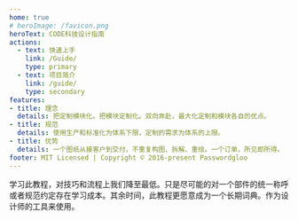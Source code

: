 ```yaml
---
home: true
# heroImage: /favicon.png
heroText: CODE科技设计指南
actions: 
  - text: 快速上手
    link: /Guide/
    type: primary
  - text: 项目简介
    link: /guide/
    type: secondary
features: 
- title: 理念
  details: 把定制模块化。把模块定制化。双向奔赴，最大化定制和模块各自的优点。
- title: 规范
  details: 使用生产和标准化为体系下限，定制的需求为体系的上限。
- title: 优势
  details: 一个图纸从接客户到交付，不重复构图、拆解、重绘。一个订单，所见即所得。
footer: MIT Licensed | Copyright © 2016-present Passwordgloo
---
```

学习此教程，对技巧和流程上我们降至最低。只是尽可能的对一个部件的统一称呼或者规范约定存在学习成本。其余时间，此教程更愿意成为一个长期词典。作为设计师的工具来使用。